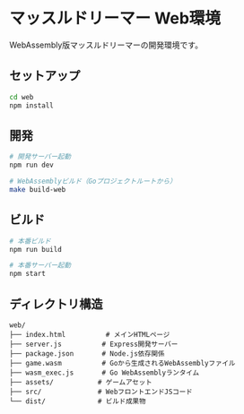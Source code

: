 # マッスルドリーマー Web環境

WebAssembly版マッスルドリーマーの開発環境です。

## セットアップ

```bash
cd web
npm install
```

## 開発

```bash
# 開発サーバー起動
npm run dev

# WebAssemblyビルド（Goプロジェクトルートから）
make build-web
```

## ビルド

```bash
# 本番ビルド
npm run build

# 本番サーバー起動
npm start
```

## ディレクトリ構造

```
web/
├── index.html          # メインHTMLページ
├── server.js          # Express開発サーバー
├── package.json       # Node.js依存関係
├── game.wasm          # Goから生成されるWebAssemblyファイル
├── wasm_exec.js       # Go WebAssemblyランタイム
├── assets/           # ゲームアセット
├── src/              # WebフロントエンドJSコード
└── dist/             # ビルド成果物
```
